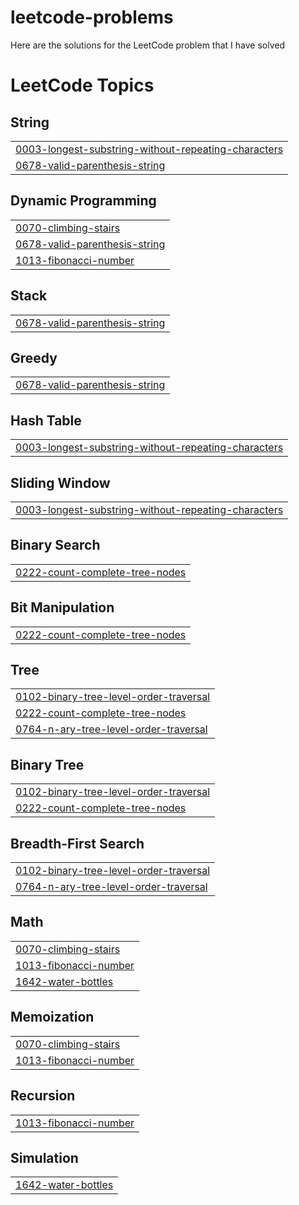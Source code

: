 # leetcode-problems
Here are the solutions for the LeetCode problem that I have solved

<!---LeetCode Topics Start-->
# LeetCode Topics
## String
|  |
| ------- |
| [0003-longest-substring-without-repeating-characters](https://github.com/chanakyha/leetcode-problems/tree/master/0003-longest-substring-without-repeating-characters) |
| [0678-valid-parenthesis-string](https://github.com/chanakyha/leetcode-problems/tree/master/0678-valid-parenthesis-string) |
## Dynamic Programming
|  |
| ------- |
| [0070-climbing-stairs](https://github.com/chanakyha/leetcode-problems/tree/master/0070-climbing-stairs) |
| [0678-valid-parenthesis-string](https://github.com/chanakyha/leetcode-problems/tree/master/0678-valid-parenthesis-string) |
| [1013-fibonacci-number](https://github.com/chanakyha/leetcode-problems/tree/master/1013-fibonacci-number) |
## Stack
|  |
| ------- |
| [0678-valid-parenthesis-string](https://github.com/chanakyha/leetcode-problems/tree/master/0678-valid-parenthesis-string) |
## Greedy
|  |
| ------- |
| [0678-valid-parenthesis-string](https://github.com/chanakyha/leetcode-problems/tree/master/0678-valid-parenthesis-string) |
## Hash Table
|  |
| ------- |
| [0003-longest-substring-without-repeating-characters](https://github.com/chanakyha/leetcode-problems/tree/master/0003-longest-substring-without-repeating-characters) |
## Sliding Window
|  |
| ------- |
| [0003-longest-substring-without-repeating-characters](https://github.com/chanakyha/leetcode-problems/tree/master/0003-longest-substring-without-repeating-characters) |
## Binary Search
|  |
| ------- |
| [0222-count-complete-tree-nodes](https://github.com/chanakyha/leetcode-problems/tree/master/0222-count-complete-tree-nodes) |
## Bit Manipulation
|  |
| ------- |
| [0222-count-complete-tree-nodes](https://github.com/chanakyha/leetcode-problems/tree/master/0222-count-complete-tree-nodes) |
## Tree
|  |
| ------- |
| [0102-binary-tree-level-order-traversal](https://github.com/chanakyha/leetcode-problems/tree/master/0102-binary-tree-level-order-traversal) |
| [0222-count-complete-tree-nodes](https://github.com/chanakyha/leetcode-problems/tree/master/0222-count-complete-tree-nodes) |
| [0764-n-ary-tree-level-order-traversal](https://github.com/chanakyha/leetcode-problems/tree/master/0764-n-ary-tree-level-order-traversal) |
## Binary Tree
|  |
| ------- |
| [0102-binary-tree-level-order-traversal](https://github.com/chanakyha/leetcode-problems/tree/master/0102-binary-tree-level-order-traversal) |
| [0222-count-complete-tree-nodes](https://github.com/chanakyha/leetcode-problems/tree/master/0222-count-complete-tree-nodes) |
## Breadth-First Search
|  |
| ------- |
| [0102-binary-tree-level-order-traversal](https://github.com/chanakyha/leetcode-problems/tree/master/0102-binary-tree-level-order-traversal) |
| [0764-n-ary-tree-level-order-traversal](https://github.com/chanakyha/leetcode-problems/tree/master/0764-n-ary-tree-level-order-traversal) |
## Math
|  |
| ------- |
| [0070-climbing-stairs](https://github.com/chanakyha/leetcode-problems/tree/master/0070-climbing-stairs) |
| [1013-fibonacci-number](https://github.com/chanakyha/leetcode-problems/tree/master/1013-fibonacci-number) |
| [1642-water-bottles](https://github.com/chanakyha/leetcode-problems/tree/master/1642-water-bottles) |
## Memoization
|  |
| ------- |
| [0070-climbing-stairs](https://github.com/chanakyha/leetcode-problems/tree/master/0070-climbing-stairs) |
| [1013-fibonacci-number](https://github.com/chanakyha/leetcode-problems/tree/master/1013-fibonacci-number) |
## Recursion
|  |
| ------- |
| [1013-fibonacci-number](https://github.com/chanakyha/leetcode-problems/tree/master/1013-fibonacci-number) |
## Simulation
|  |
| ------- |
| [1642-water-bottles](https://github.com/chanakyha/leetcode-problems/tree/master/1642-water-bottles) |
<!---LeetCode Topics End-->